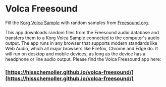 # Volca Freesound

Fill the [Korg Volca Sample](http://www.korg.com/us/products/dj/volca_sample/) with random samples from [Freesound.org](https://freesound.org/).

This app downloads random files from the Freesound audio database and transfers them to a Korg Volca Sample connected to the computer's audio output. The app runs in any browser that supports modern standards like Web Audio, which all major browsers like Firefox, Chrome and Edge do. It will run on desktop and mobile devices, as long as the device has a headphone or line audio output. Please find the Volca Freesound app here:

### [https://hisschemoller.github.io/volca-freesound/](https://hisschemoller.github.io/volca-freesound/)

